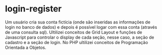 # login-register
Um usuário cria sua conta fictícia (onde são inseridas as informações de login no banco de dados) e depois é possível logar com essa conta (através de uma consulta sql). Ultilizei conceitos de Grid Layout e funções de Javascript para controlar o display de cada seção, nesse caso, a seção de cadastro e a seção de login. No PHP ultilizei conceitos de Programação Orientada a Objetos.
